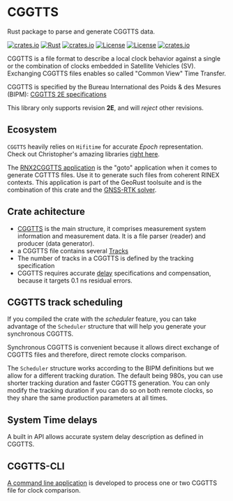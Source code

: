 CGGTTS 
======

Rust package to parse and generate CGGTTS data.

[![crates.io](https://img.shields.io/crates/v/cggtts.svg)](https://crates.io/crates/cggtts)
[![Rust](https://github.com/gwbres/cggtts/actions/workflows/rust.yml/badge.svg)](https://github.com/gwbres/cggtts/actions/workflows/rust.yml)
[![crates.io](https://docs.rs/cggtts/badge.svg)](https://docs.rs/cggtts/badge.svg)
[![License](https://img.shields.io/badge/license-Apache%202.0-blue?style=flat-square)](https://github.com/gwbres/cggtts/blob/main/LICENSE-APACHE)
[![License](https://img.shields.io/badge/license-MIT-blue?style=flat-square)](https://github.com/gwbres/cggtts/blob/main/LICENSE-MIT) 
[![crates.io](https://img.shields.io/crates/d/cggtts.svg)](https://crates.io/crates/cggtts)    

CGGTTS is a file format to describe a local clock behavior against a single or the combination of clocks embedded in Satellite Vehicles (SV).  
Exchanging CGGTTS files enables so called "Common View" Time Transfer.

CGGTTS is specified by the Bureau International des Poids & des Mesures (BIPM):
[CGGTTS 2E specifications](https://www.bipm.org/documents/20126/52718503/G1-2015.pdf/f49995a3-970b-a6a5-9124-cc0568f85450)

This library only supports revision **2E**, and will _reject_ other revisions.

## Ecosystem

`CGGTTS` heavily relies on `Hifitime` for accurate _Epoch_ representation.  
Check out Christopher's amazing libraries [right here](https://github.com/nyx-space/hifitime).

The [RNX2CGGTTS application](https://github.com/georust/rinex) is the "goto" application when it comes
to generate CGTTTS files. Use it to generate such files from coherent RINEX contexts.
This application is part of the GeoRust toolsuite and is the combination of this crate
and the [GNSS-RTK solver](https://github.com/rtk-rs/gnss-rtk).

## Crate achitecture

* [CGGTTS](doc/cggtts.md) is the main structure, it comprises measurement system
information and measurement data. It is a file parser (reader) and producer
(data generator).
* a CGGTTS file contains several [Tracks](doc/track.md) 
* The number of tracks in a CGGTTS is defined by the tracking specification
* CGGTTS requires accurate [delay](doc/delay.md) specifications and compensation,
because it targets 0.1 ns residual errors. 

## CGGTTS track scheduling

If you compiled the crate with the _scheduler_ feature, you can take advantage of the
`Scheduler` structure that will help you generate your synchronous CGGTTS.

Synchronous CGGTTS is convenient because it allows direct exchange of CGGTTS files
and therefore, direct remote clocks comparison.

The `Scheduler` structure works according to the BIPM definitions but we allow for a different
tracking duration. The default being 980s, you can use shorter tracking duration and faster
CGGTTS generation. You can only modify the tracking duration if you can do so on both remote clocks,
so they share the same production parameters at all times.

## System Time delays

A built in API allows accurate system delay description as defined in CGGTTS.

## CGGTTS-CLI

[A command line application](gnss_cli/README.md) is developed to process one or two CGGTTS file for clock comparison.
